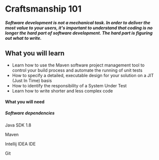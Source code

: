 Craftsmanship 101
=================
##### Software development is not a mechanical task. In order to deliver the most value to your users, it's important to understand that coding is no longer the hard part of software development. The hard part is figuring out what to write.

## What you will learn
* Learn how to use the Maven software project management tool to control your build process and automate the running of unit tests
* How to specify a detailed, executable design for your solution on a JIT (Just In Time) basis
* How to identify  the responsibility of a System Under Test
* Learn how to write shorter and less complex code

#### What you will need

##### Software dependencies

Java SDK 1.8

Maven

Intellij IDEA IDE

Git
